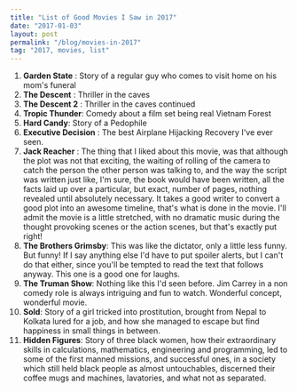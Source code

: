```yaml
---
title: "List of Good Movies I Saw in 2017"
date: "2017-01-03"
layout: post
permalink: "/blog/movies-in-2017"
tag: "2017, movies, list"
---
```


1. **Garden State** : Story of a regular guy who comes to visit home on his mom's funeral
2. **The Descent** : Thriller in the caves
3. **The Descent 2** : Thriller in the caves continued
4. **Tropic Thunder**: Comedy about a film set being real Vietnam Forest
5. **Hard Candy**: Story of a Pedophile
6. **Executive Decision** : The best Airplane Hijacking Recovery I've ever seen.
7. **Jack Reacher** : The thing that I liked about this movie, was that although the plot was not that exciting, the waiting of rolling of the camera to catch the person the other person was talking to, and the way the script was written just like, I'm sure, the book would have been written, all the facts laid up over a particular, but exact, number of pages, nothing revealed until absolutely necessary. It takes a good writer to convert a good plot into an awesome timeline, that's what is done in the movie. I'll admit the movie is a little stretched, with no dramatic music during the thought provoking scenes or the action scenes, but that's exactly put right!
8. **The Brothers Grimsby**: This was like the dictator, only a little less funny. But funny! If I say anything else I'd have to put spoiler alerts, but I can't do that either, since you'll be tempted to read the text that follows anyway. This one is a good one for laughs.
9. **The Truman Show**: Nothing like this I'd seen before. Jim Carrey in a non comedy role is always intriguing and fun to watch. Wonderful concept, wonderful movie.
10. **Sold**: Story of a girl tricked into prostitution, brought from Nepal to Kolkata lured for a job, and how she managed to escape but find happiness in small things in between.
11. **Hidden Figures**: Story of three black women, how their extraordinary skills in calculations, mathematics, engineering and programming, led to some of the first manned missions, and successful ones, in a society which still held black people as almost untouchables, discerned their coffee mugs and machines, lavatories, and what not as separated.
